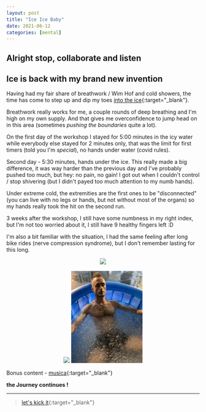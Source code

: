 ```yaml
---
layout: post
title: "Ice Ice Baby"
date: 2021-06-12
categories: [mental]
---
```



## Alright stop, collaborate and listen
## Ice is back with my brand new invention

Having had my fair share of breathwork / Wim Hof and cold showers, the time has come to step up and dip my toes [into the ice](https://www.timvandervliet.com/event/londonputney/){:target="_blank"}.  

Breathwork really works for me, a couple rounds of deep breathing and I'm high on my own supply. And that gives me overconfidence to jump head on in this area (sometimes _pushing the boundaries_ quite a lot).  

On the first day of the workshop I stayed for 5:00 minutes in the icy water while everybody else stayed for 2 minutes only, that was the limit for first timers (told you I'm _special_), no hands under water (covid rules).  

Second day - 5:30 minutes, hands under the ice. This really made a big difference, it was way harder than the previous day and I've probably pushed too much, but hey: no pain, no gain! I got out when I couldn't control / stop shivering (but I didn't payed too much attention to my numb hands).  

Under extreme cold, the extremities are the first ones to be "disconnected" (you can live with no legs or hands, but not without most of the organs) so my hands really took the hit on the second run.  

3 weeks after the workshop, I still have some numbness in my right index, but I'm not too worried about it, I still have 9 healthy fingers left :D  

I'm also a bit familiar with the situation, I had the same feeling after long bike rides (nerve compression syndrome), but I don't remember lasting for this long.  

<p style="text-align:center;">
  <a data-fancybox="gallery" href="/pic/ice-0.jpg" data-caption="Sleeping Beauty"><img src="/pic/ice-0.jpg" height="200"></a>
</p>
<p style="text-align:center;">
  <a data-fancybox="gallery" href="/pic/ice-1.jpg" data-caption="War"><img src="/pic/ice-1.jpg" height="240"></a>
  <a data-fancybox="gallery" href="/pic/ice-2.jpg" data-caption="and Peace"><img src="/pic/ice-2.jpg" height="240"></a>
</p>

Bonus content - [musica](https://open.spotify.com/user/timvandervliet8/playlist/02NeS4t2BfjxYbNNUlUgpj?si=7VQsfqFdQLKBEb8IvMIAyg){:target="_blank"}  


**the Journey continues !**

---

> [let's kick it](https://www.youtube.com/watch?v=rog8ou-ZepE){:target="_blank"}
